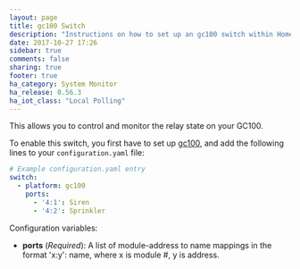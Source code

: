 ```yaml
---
layout: page
title: gc100 Switch
description: "Instructions on how to set up an gc100 switch within Home Assistant."
date: 2017-10-27 17:26
sidebar: true
comments: false
sharing: true
footer: true
ha_category: System Monitor
ha_release: 0.56.3
ha_iot_class: "Local Polling"
---
```


This allows you to control and monitor the relay state on your GC100.

To enable this switch, you first have to set up [gc100](/components/gc100/), and add the following lines to your `configuration.yaml` file:

```yaml
# Example configuration.yaml entry
switch:
  - platform: gc100
    ports:
      - '4:1': Siren
      - '4:2': Sprinkler
```

Configuration variables:

- **ports** (*Required*): A list of module-address to name mappings in the format 'x:y': name, where x is module #, y is address.

